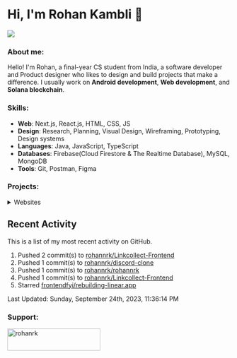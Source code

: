 # Hi, I'm Rohan Kambli 👋

![](https://cdn.discordapp.com/attachments/931938342944256030/1153040307353550928/Debbie_Balboa.gif)

###  About me:
Hello! I'm Rohan, a final-year CS student from India, a software developer and Product designer who likes to design and build projects that make a difference.
I usually work on **Android development**, **Web development**, and **Solana blockchain**.


### Skills:

- **Web**: Next.js, React.js, HTML, CSS, JS
- **Design**: Research, Planning, Visual Design, Wireframing, Prototyping, Design systems
- **Languages**: Java, JavaScript, TypeScript
- **Databases**: Firebase(Cloud Firestore & The Realtime Database), MySQL, MongoDB
- **Tools**: Git, Postman, Figma

### Projects:


<!-- Websites -->

<details>
<summary>Websites</summary>

Web Site | Front End | Source Code | Live Demo
-------- | --------- | :-------: | :--:
Dev Portfolio | Next.js, TS, HTML, CSS | [Repo](https://github.com/rohannrk/dev-site) | [Link](https://devr-site.vercel.app/)
Linkcollect | Next.js, JS, Tailwind CSS, HTML | [Repo](https://github.com/rohannrk/Linkcollect-Frontend) | [Link](https://linkcollect.io//)
Airbnb-clone | Next.js, TS, Tailwind CSS, HTML | [Repo](https://github.com/rohannrk/airbnb) | [Link](https://propertyrental-a9edyimfl-rohannrk.vercel.app/)
Discord-clone | Next JS, TS, SQL | [Repo](https://github.com/rohannrk/discord-clone)| soon
</details>


## Recent Activity

This is a list of my most recent activity on GitHub.

<!--RECENT_ACTIVITY:start-->
1. Pushed 2 commit(s) to [rohannrk/Linkcollect-Frontend](https://github.com/rohannrk/Linkcollect-Frontend)<br>
2. Pushed 1 commit(s) to [rohannrk/discord-clone](https://github.com/rohannrk/discord-clone)<br>
3. Pushed 1 commit(s) to [rohannrk/rohannrk](https://github.com/rohannrk/rohannrk)<br>
4. Pushed 1 commit(s) to [rohannrk/Linkcollect-Frontend](https://github.com/rohannrk/Linkcollect-Frontend)<br>
5. Starred [frontendfyi/rebuilding-linear.app](https://github.com/frontendfyi/rebuilding-linear.app)<br>
<!--RECENT_ACTIVITY:end-->

<!--RECENT_ACTIVITY:last_update-->
Last Updated: Sunday, September 24th, 2023, 11:36:14 PM
<!--RECENT_ACTIVITY:last_update_end-->
  
<h3 align="left">Support:</h3>
<p><a href="https://www.buymeacoffee.com/rohanrk"> <img align="left" src="https://cdn.buymeacoffee.com/buttons/v2/default-yellow.png" height="50" width="210" alt="rohanrk" /></a></p><br><br>
